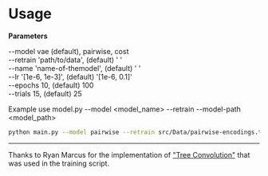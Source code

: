 # Usage

**Parameters**

--model vae (default), pairwise, cost
<br>
--retrain 'path/to/data', (default) ' '
<br>
--name 'name-of-themodel', (default) ' '
<br>
--lr '[1e-6, 1e-3]', (default) '[1e-6, 0.1]'
<br>
--epochs 10, (default) 100
<br>
--trials 15, (default) 25

Example use model.py --model <model_name> --retrain <retrain>
--model-path <model_path>

```bash
python main.py --model pairwise --retrain src/Data/pairwise-encodings.txt --model-path src/Data/vae.onnx --name model-name
```

---
Thanks to Ryan Marcus for the implementation of ["Tree Convolution"](https://github.com/RyanMarcus/TreeConvolution) that was used in the training script.
